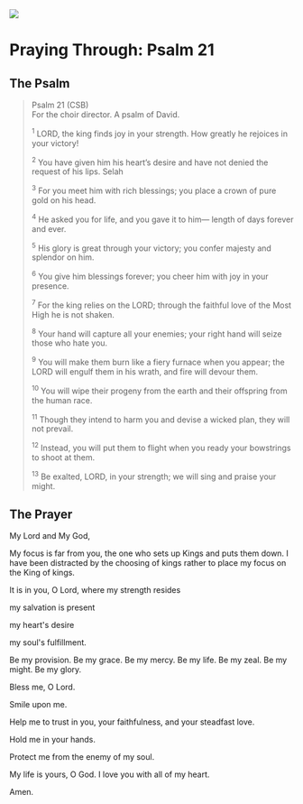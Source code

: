 <img class="intro-right" src="/images/art-paris-psalter.jpg">

# Praying Through: Psalm 21

## The Psalm

>Psalm 21 (CSB)  
><sup></sup> For the choir director. A psalm of David. 
>
><sup>1</sup> LORD, the king finds joy in your strength. How greatly he rejoices in your victory! 
>
><sup>2</sup> You have given him his heart’s desire and have not denied the request of his lips. Selah 
>
><sup>3</sup> For you meet him with rich blessings; you place a crown of pure gold on his head. 
>
><sup>4</sup> He asked you for life, and you gave it to him— length of days forever and ever. 
>
><sup>5</sup> His glory is great through your victory; you confer majesty and splendor on him. 
>
><sup>6</sup> You give him blessings forever; you cheer him with joy in your presence. 
>
><sup>7</sup> For the king relies on the LORD; through the faithful love of the Most High he is not shaken. 
>
><sup>8</sup> Your hand will capture all your enemies; your right hand will seize those who hate you. 
>
><sup>9</sup> You will make them burn like a fiery furnace when you appear; the LORD will engulf them in his wrath, and fire will devour them. 
>
><sup>10</sup> You will wipe their progeny from the earth and their offspring from the human race. 
>
><sup>11</sup> Though they intend to harm you and devise a wicked plan, they will not prevail. 
>
><sup>12</sup> Instead, you will put them to flight when you ready your bowstrings to shoot at them. 
>
><sup>13</sup> Be exalted, LORD, in your strength; we will sing and praise your might.

## The Prayer


My Lord and My God,

My focus is far from you, the one who sets up Kings and puts them down.
I have been distracted by the choosing of kings rather to place my focus on the King of kings.

It is in you, O Lord, where my strength resides

my salvation is present

my heart's desire

my soul's fulfillment.

Be my provision. Be my grace. Be my mercy.
Be my life. Be my zeal. Be my might.
Be my glory.

Bless me, O Lord.

Smile upon me.

Help me to trust in you, your faithfulness, and your steadfast love.

Hold me in your hands.

Protect me from the enemy of my soul.

My life is yours, O God. I love you with all of my heart.

Amen.
